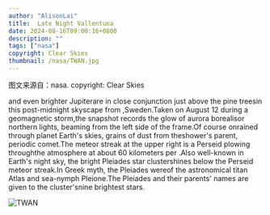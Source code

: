```yaml
---
author: "AlisonLai"
title:  Late Night Vallentuna
date: 2024-08-16T09:00:16+0800
description: ""
tags: ["nasa"]
copyright: Clear Skies
thumbnail: /nasa/TWAN.jpg
---
```

图文来源自：nasa.  copyright: Clear Skies

  and even brighter Jupiterare in close conjunction just above the pine treesin this post-midnight skyscape from ,Sweden.Taken on August 12 during a geomagnetic storm,the snapshot records the glow of aurora borealisor northern lights, beaming from the left side of the frame.Of course onrained through planet Earth's skies, grains of dust from theshower's parent, periodic comet.The meteor streak at the upper right is a Perseid plowing throughthe atmosphere at about 60 kilometers per .Also well-known in Earth's night sky, the bright Pleiades star clustershines below the Perseid meteor streak.In Greek myth, the Pleiades wereof the astronomical titan Atlas and sea-nymph Pleione.The Pleiades and their parents' names are given to the cluster'snine brightest stars.

![TWAN](/nasa/TWAN.jpg)